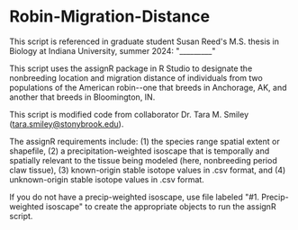 # Robin-Migration-Distance
This script is referenced in graduate student Susan Reed's M.S. thesis in Biology at Indiana University, summer 2024: "_________"

This script uses the assignR package in R Studio to designate the nonbreeding location and migration distance of individuals from two populations of the American robin--one that breeds in Anchorage, AK, and another that breeds in Bloomington, IN.

This script is modified code from collaborator Dr. Tara M. Smiley (tara.smiley@stonybrook.edu).

The assignR requirements include:
(1) the species range spatial extent or shapefile, 
(2) a precipitation-weighted isoscape that is temporally and spatially relevant to the tissue being modeled (here, nonbreeding period claw tissue),
(3) known-origin stable isotope values in .csv format, and
(4) unknown-origin stable isotope values in .csv format.


If you do not have a precip-weighted isoscape, use file labeled "#1. Precip-weighted isoscape" to create the appropriate objects to run the assignR script.

